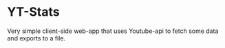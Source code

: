 # YT-Stats
Very simple client-side web-app that uses Youtube-api to fetch some data and exports to a file.
